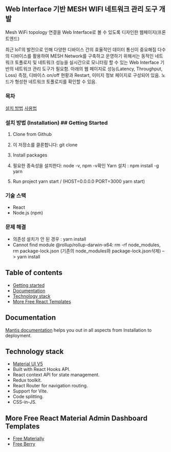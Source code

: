 ## Web Interface 기반 MESH WIFI 네트워크 관리 도구 개발

Mesh WiFi topology 연결을 Web Interface로 볼 수 있도록 디자인한 웹페이지(프론트엔드)

최근 IoT의 발전으로 인해 다양한 디바이스 간의 효율적인 데이터 통신이 중요해짐
다수의 디바이스를 활용하여 MESH Network를 구축하고 운영하기 위해서는 동적인 네트워크 토폴로지 및 네트워크 성능을 실시간으로 모니터링 할 수 있는 Web Interface 기반의 네트워크 관리 도구가 필요함. 
아래의 웹 페이지로 성능(Latency, Throughput, Loss) 측정, 디바이스 on/off 현황과 Restart, 이미지 정보 페이지로 구성되어 있음. 노드가 형성한 네트워크 토폴로지를 확인할 수 있음.

### 목차

[설치 방법](#설치-방법)
[사용법](#사용법)

### 설치 방법 (Installation) ## Getting Started

1. Clone from Github
1. 이 저장소를 클론합니다:
   git clone
   
2. Install packages
2. 필요한 종속성을 설치한다:
   node -v, npm -v확인
   Yarn 설치 : npm install -g yarn

4. Run project
    yarn start / (HOST=0.0.0.0 PORT=3000 yarn start) 
   
### 기술 스택 
- React
- Node.js (npm)

### 문제 해결
- 의존성 설치가 안 된 경우 : yarn install
- Cannot find module @rollup/rollup-darwin-x64: rm -rf node_modules, rm package-lock.json (기존의 node_modules와 package-lock.json삭제) –> yarn install

## Table of contents

- [Getting started](#getting-started)
- [Documentation](#documentation)
- [Technology stack](#technology-stack)
- [More Free React Templates](#more-free-react-material-admin-dashboard-templates)

## Documentation

[Mantis documentation](https://codedthemes.gitbook.io/mantis/) helps you out in all aspects from Installation to deployment.

## Technology stack

- [Material UI V5](https://mui.com/core/)
- Built with React Hooks API.
- React context API for state management.
- Redux toolkit.
- React Router for navigation routing.
- Support for Vite.
- Code splitting.
- CSS-in-JS.

## More Free React Material Admin Dashboard Templates

- [Free Materially](https://codedthemes.com/item/materially-free-reactjs-admin-template/)
- [Free Berry](https://mui.com/store/items/berry-react-material-admin-free/)


